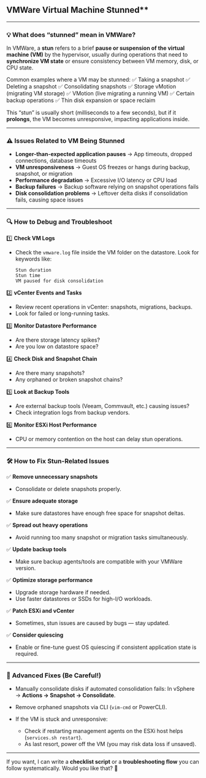 ## VMWare Virtual Machine Stunned**

---

### 💡 **What does “stunned” mean in VMWare?**

In VMWare, a **stun** refers to a brief **pause or suspension of the virtual machine (VM)** by the hypervisor, usually during operations that need to **synchronize VM state** or ensure consistency between VM memory, disk, or CPU state.

Common examples where a VM may be stunned:
✅ Taking a snapshot
✅ Deleting a snapshot
✅ Consolidating snapshots
✅ Storage vMotion (migrating VM storage)
✅ VMotion (live migrating a running VM)
✅ Certain backup operations
✅ Thin disk expansion or space reclaim

This “stun” is usually short (milliseconds to a few seconds), but if it **prolongs**, the VM becomes unresponsive, impacting applications inside.

---

### ⚠ **Issues Related to VM Being Stunned**

* **Longer-than-expected application pauses**
  → App timeouts, dropped connections, database timeouts
* **VM unresponsiveness**
  → Guest OS freezes or hangs during backup, snapshot, or migration
* **Performance degradation**
  → Excessive I/O latency or CPU load
* **Backup failures**
  → Backup software relying on snapshot operations fails
* **Disk consolidation problems**
  → Leftover delta disks if consolidation fails, causing space issues

---

### 🔍 **How to Debug and Troubleshoot**

1️⃣ **Check VM Logs**

* Check the `vmware.log` file inside the VM folder on the datastore.
  Look for keywords like:

  ```
  Stun duration
  Stun time
  VM paused for disk consolidation
  ```

2️⃣ **vCenter Events and Tasks**

* Review recent operations in vCenter: snapshots, migrations, backups.
* Look for failed or long-running tasks.

3️⃣ **Monitor Datastore Performance**

* Are there storage latency spikes?
* Are you low on datastore space?

4️⃣ **Check Disk and Snapshot Chain**

* Are there many snapshots?
* Any orphaned or broken snapshot chains?

5️⃣ **Look at Backup Tools**

* Are external backup tools (Veeam, Commvault, etc.) causing issues?
* Check integration logs from backup vendors.

6️⃣ **Monitor ESXi Host Performance**

* CPU or memory contention on the host can delay stun operations.

---

### 🛠 **How to Fix Stun-Related Issues**

✅ **Remove unnecessary snapshots**

* Consolidate or delete snapshots properly.

✅ **Ensure adequate storage**

* Make sure datastores have enough free space for snapshot deltas.

✅ **Spread out heavy operations**

* Avoid running too many snapshot or migration tasks simultaneously.

✅ **Update backup tools**

* Make sure backup agents/tools are compatible with your VMWare version.

✅ **Optimize storage performance**

* Upgrade storage hardware if needed.
* Use faster datastores or SSDs for high-I/O workloads.

✅ **Patch ESXi and vCenter**

* Sometimes, stun issues are caused by bugs — stay updated.

✅ **Consider quiescing**

* Enable or fine-tune guest OS quiescing if consistent application state is required.

---

### 🛑 **Advanced Fixes (Be Careful!)**

* Manually consolidate disks if automated consolidation fails:
  In vSphere → **Actions → Snapshot → Consolidate**.

* Remove orphaned snapshots via CLI (`vim-cmd` or PowerCLI).

* If the VM is stuck and unresponsive:

  * Check if restarting management agents on the ESXi host helps (`services.sh restart`).
  * As last resort, power off the VM (you may risk data loss if unsaved).

---

If you want, I can write a **checklist script** or a **troubleshooting flow** you can follow systematically. Would you like that? 🚀
